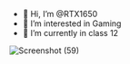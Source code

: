 - 👋 Hi, I’m @RTX1650
- 👀 I’m interested in Gaming 
- 🌱 I’m currently in class 12
<!---
RTX1650/RTX1650 is a ✨ special ✨ repository because its `README.md` (this file) appears on your GitHub profile.
You can click the Preview link to take a look at your changes.
--->
![Screenshot (59)](https://user-images.githubusercontent.com/102849981/161371989-f66f97b5-1b21-4331-a1d0-a664c0b8fae2.png)
